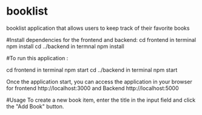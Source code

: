 # booklist
 booklist application that allows users to keep track of their favorite books


#Install dependencies for the frontend and backend:
cd frontend  in terminal npm install
cd ../backend in termnal npm install


#To run this application :

cd frontend  in terminal npm start
cd ../backend in terminal npm start

Once the application start, you can access the application in your browser for frontend http://localhost:3000 and Backend http://localhost:5000

#Usage
To create a new book item, enter the title in the input field and click the "Add Book" button.
